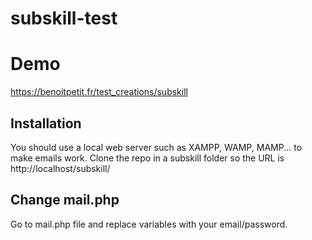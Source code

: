 ﻿# subskill-test
 
 # Demo
 
 https://benoitpetit.fr/test_creations/subskill
 
 ## Installation
 
 You should use a local web server such as XAMPP, WAMP, MAMP... to make emails work.
 Clone the repo in a subskill folder so the URL is http://localhost/subskill/
 
 ## Change mail.php
 
 Go to mail.php file and replace variables with your email/password.
